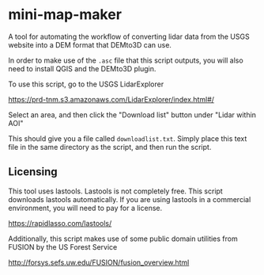 # mini-map-maker
A tool for automating the workflow of converting lidar data from the USGS website into a DEM format that DEMto3D can use.

In order to make use of the `.asc` file that this script outputs, you will also need to install QGIS and the DEMto3D plugin.

To use this script, go to the USGS LidarExplorer

https://prd-tnm.s3.amazonaws.com/LidarExplorer/index.html#/

Select an area, and then click the "Download list" button under "Lidar within AOI"

This should give you a file called `downloadlist.txt`.  Simply place this text file in the same directory as the script, and then run the script.

Licensing
--------
This tool uses lastools.  Lastools is not completely free.  This script downloads lastools automatically.  If you are using lastools in a commercial environment, you will need to pay for a license.

https://rapidlasso.com/lastools/

Additionally, this script makes use of some public domain utilities from FUSION by the US Forest Service

http://forsys.sefs.uw.edu/FUSION/fusion_overview.html
